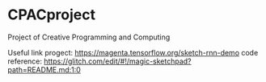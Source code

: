 # CPACproject
Project of Creative Programming and Computing

Useful link
progect: https://magenta.tensorflow.org/sketch-rnn-demo
code reference: https://glitch.com/edit/#!/magic-sketchpad?path=README.md:1:0
